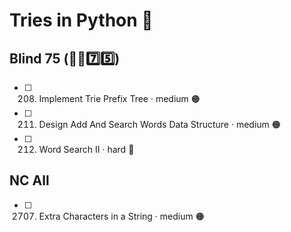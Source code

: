 # Tries in Python 🐍

## Blind 75 (🧑‍🦯7️⃣5️⃣)
- [ ] 208. Implement Trie Prefix Tree · medium 🟠
- [ ] 211. Design Add And Search Words Data Structure · medium 🟠
- [ ] 212. Word Search II · hard 🔴

## NC All
- [ ] 2707. Extra Characters in a String · medium 🟠